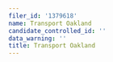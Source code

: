 ```yaml
---
filer_id: '1379618'
name: Transport Oakland
candidate_controlled_id: ''
data_warning: ''
title: Transport Oakland
---
```

